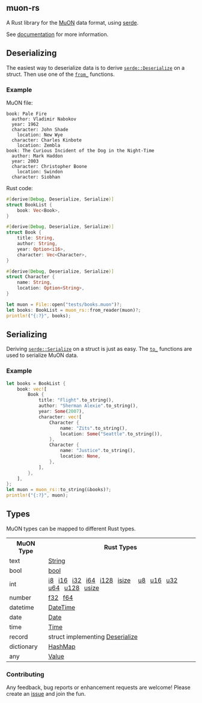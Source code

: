 ## muon-rs

A Rust library for the [MuON](https://github.com/muon-data/muon) data format,
using [serde](https://serde.rs).

See [documentation](https://docs.rs/muon-rs) for more information.

## Deserializing

The easiest way to deserialize data is to derive [`serde::Deserialize`] on
a struct.  Then use one of the [`from_`] functions.

[`serde::Deserialize`]: https://docs.serde.rs/serde/trait.Deserialize.html
[`from_`]: https://docs.rs/muon-rs/latest/muon_rs/index.html#functions

### Example

MuON file:
```muon
book: Pale Fire
  author: Vladimir Nabokov
  year: 1962
  character: John Shade
    location: New Wye
  character: Charles Kinbote
    location: Zembla
book: The Curious Incident of the Dog in the Night-Time
  author: Mark Haddon
  year: 2003
  character: Christopher Boone
    location: Swindon
  character: Siobhan
```

Rust code:
```rust
#[derive(Debug, Deserialize, Serialize)]
struct BookList {
    book: Vec<Book>,
}

#[derive(Debug, Deserialize, Serialize)]
struct Book {
    title: String,
    author: String,
    year: Option<i16>,
    character: Vec<Character>,
}

#[derive(Debug, Deserialize, Serialize)]
struct Character {
    name: String,
    location: Option<String>,
}

let muon = File::open("tests/books.muon")?;
let books: BookList = muon_rs::from_reader(muon)?;
println!("{:?}", books);
```

## Serializing

Deriving [`serde::Serialize`] on a struct is just as easy.  The [`to_`]
functions are used to serialize MuON data.

[`serde::Serialize`]: https://docs.serde.rs/serde/trait.Serialize.html
[`to_`]: https://docs.rs/muon-rs/latest/muon_rs/index.html#functions

### Example

```rust
let books = BookList {
    book: vec![
        Book {
            title: "Flight".to_string(),
            author: "Sherman Alexie".to_string(),
            year: Some(2007),
            character: vec![
                Character {
                    name: "Zits".to_string(),
                    location: Some("Seattle".to_string()),
                },
                Character {
                    name: "Justice".to_string(),
                    location: None,
                },
            ],
        },
    ],
};
let muon = muon_rs::to_string(&books)?;
println!("{:?}", muon);
```

## Types

MuON types can be mapped to different Rust types.

<table>
  <tr>
    <th>MuON Type</th>
    <th>Rust Types</th>
  </tr>
  <tr>
    <td>text</td>
    <td><a href="https://doc.rust-lang.org/std/string/struct.String.html">
        String</a>
    </td>
  </tr>
  <tr>
    <td>bool</td>
    <td><a href="https://doc.rust-lang.org/std/primitive.bool.html">bool</a>
    </td>
  </tr>
  <tr>
    <td>int</td>
    <td><a href="https://doc.rust-lang.org/std/primitive.i8.html">i8</a>
       <a href="https://doc.rust-lang.org/std/primitive.i16.html">i16</a>
       <a href="https://doc.rust-lang.org/std/primitive.i32.html">i32</a>
       <a href="https://doc.rust-lang.org/std/primitive.i64.html">i64</a>
       <a href="https://doc.rust-lang.org/std/primitive.i128.html">i128</a>
       <a href="https://doc.rust-lang.org/std/primitive.isize.html">isize</a>
       <a href="https://doc.rust-lang.org/std/primitive.u8.html">u8</a>
       <a href="https://doc.rust-lang.org/std/primitive.u16.html">u16</a>
       <a href="https://doc.rust-lang.org/std/primitive.u32.html">u32</a>
       <a href="https://doc.rust-lang.org/std/primitive.u64.html">u64</a>
       <a href="https://doc.rust-lang.org/std/primitive.u128.html">u128</a>
       <a href="https://doc.rust-lang.org/std/primitive.usize.html">usize</a>
    </td>
  </tr>
  <tr>
    <td>number</td>
    <td><a href="https://doc.rust-lang.org/std/primitive.f32.html">f32</a>
       <a href="https://doc.rust-lang.org/std/primitive.f64.html">f64</a>
    </td>
  </tr>
  <tr>
    <td>datetime</td>
    <td><a href="https://docs.rs/muon-rs/latest/muon_rs/struct.DateTime.html">DateTime</a></td>
  </tr>
  <tr>
    <td>date</td>
    <td><a href="https://docs.rs/muon-rs/latest/muon_rs/struct.Date.html">Date</a></td>
  </tr>
  <tr>
    <td>time</td>
    <td><a href="https://docs.rs/muon-rs/latest/muon_rs/struct.Time.html">Time</a></td>
  </tr>
  <tr>
    <td>record</td>
    <td>struct implementing
        <a href="https://docs.serde.rs/serde/trait.Deserialize.html">
        Deserialize</a>
    </td>
  </tr>
  <tr>
    <td>dictionary</td>
    <td><a href="https://doc.rust-lang.org/std/collections/struct.HashMap.html">
        HashMap</a>
    </td>
  </tr>
  <tr>
    <td>any</td>
    <td><a href="https://docs.rs/muon-rs/latest/muon_rs/enum.Value.html">Value</a></td>
  </tr>
</table>

### Contributing

Any feedback, bug reports or enhancement requests are welcome!
Please create an [issue](https://github.com/muon-data/muon-rs/issues) and join
the fun.
